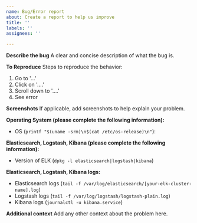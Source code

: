 ```yaml
---
name: Bug/Error report
about: Create a report to help us improve
title: ''
labels: ''
assignees: ''

---
```


**Describe the bug**
A clear and concise description of what the bug is.

**To Reproduce**
Steps to reproduce the behavior:
1. Go to '...'
2. Click on '....'
3. Scroll down to '....'
4. See error

**Screenshots**
If applicable, add screenshots to help explain your problem.

**Operating System (please complete the following information):**
 - OS (`printf "$(uname -srm)\n$(cat /etc/os-release)\n"`):
 
**Elasticsearch, Logstash, Kibana (please complete the following information):**
 - Version of ELK (`dpkg -l elasticsearch|logstash|kibana`)
 
 **Elasticsearch, Logstash, Kibana logs:**
  - Elasticsearch logs (`tail -f /var/log/elasticsearch/[your-elk-cluster-name].log`)
  - Logstash logs (`tail -f /var/log/logstash/logstash-plain.log`)
  - Kibana logs (`journalctl -u kibana.service`)

**Additional context**
Add any other context about the problem here.
